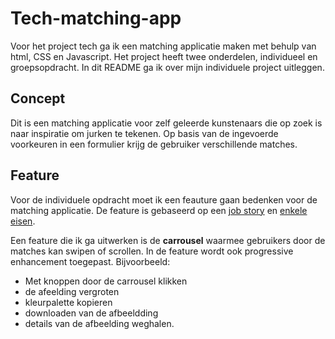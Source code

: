 # Tech-matching-app
Voor het project tech ga ik een matching applicatie maken met behulp van html, CSS en Javascript. Het project heeft twee onderdelen, individueel en groepsopdracht. In dit README ga ik over mijn individuele project uitleggen. 

## Concept
Dit is een matching applicatie voor zelf geleerde kunstenaars die op zoek is naar inspiratie om jurken te tekenen. Op basis van de ingevoerde voorkeuren in een formulier krijg de gebruiker verschillende matches. 

## Feature
Voor de individuele opdracht moet ik een feauture gaan bedenken voor de matching applicatie. De feature is gebaseerd op een [job story](https://github.com/K3A101/Tech-matching-app/wiki/Requirements-lijst) en [enkele eisen](https://github.com/K3A101/Tech-matching-app/wiki/Requirements-lijst).

Een feature die ik ga uitwerken is de **carrousel** waarmee gebruikers door de matches kan swipen of scrollen. In de feature wordt ook progressive enhancement toegepast. Bijvoorbeeld:
- Met knoppen door de carrousel klikken
- de afeelding vergroten
- kleurpalette kopieren
- downloaden van de afbeeldding
- details van de afbeelding weghalen.